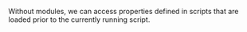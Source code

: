 Without modules, we can access properties defined in scripts that are loaded prior to the currently running script.
